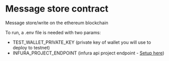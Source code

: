 # Message store contract

Message store/write on the ethereum blockchain

To run, a .env file is needed with two params:

- TEST_WALLET_PRIVATE_KEY (private key of wallet you will use to deploy to testnet)
- INFURA_PROJECT_ENDPOINT (infura api project endpoint - [Setup here]("https://infura.io/"))
